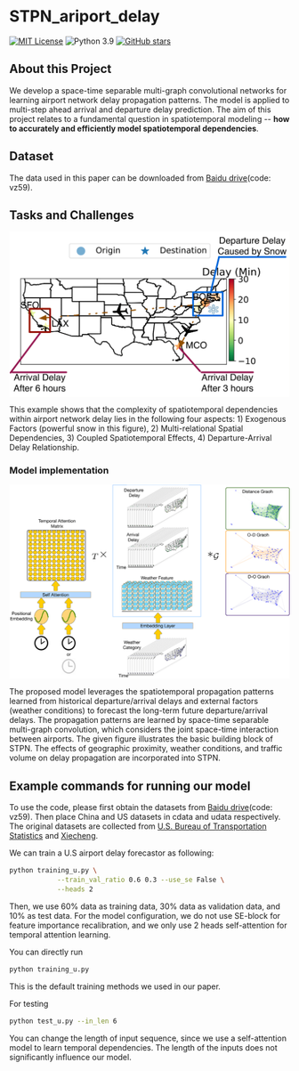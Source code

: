 # STPN_ariport_delay

[![MIT License](https://img.shields.io/badge/license-MIT-green.svg)](https://opensource.org/licenses/MIT)
![Python 3.9](https://img.shields.io/badge/Python-3.9-blue.svg)
[![GitHub stars](https://img.shields.io/github/stars/Kaimaoge/STPN.svg?logo=github&label=Stars&logoColor=white)](https://github.com/Kaimaoge/STPN)

About this Project
--------------
We develop a space-time separable multi-graph convolutional networks for learning airport network delay propagation patterns. The model is applied to multi-step ahead arrival and departure delay prediction. The aim of this project relates to a fundamental question in spatiotemporal modeling -- **how to accurately and efficiently model spatiotemporal dependencies**.

Dataset
--------------
The data used in this paper can be downloaded from [Baidu drive](https://pan.baidu.com/s/13siqq4ffpxhvootkJKvgbw)(code: vz59). 

Tasks and Challenges
--------------

<p align="center">
<img align="middle" src="https://github.com/Kaimaoge/STPN/blob/main/image/delay_propagation.png" width="600" />
</p>

This example shows that the complexity of spatiotemporal dependencies within airport network delay lies in the following four aspects: 1) Exogenous Factors (powerful snow in this figure), 2) Multi-relational Spatial Dependencies, 3) Coupled Spatiotemporal Effects, 4) Departure-Arrival Delay Relationship.


### Model implementation

<p align="center">
<img align="middle" src="https://github.com/Kaimaoge/STPN/blob/main/image/framework.png" width="700" />
</p>

The proposed model leverages the spatiotemporal propagation patterns learned from historical departure/arrival delays and external factors (weather conditions) to forecast the long-term future departure/arrival delays. The propagation patterns are learned by space-time separable multi-graph convolution, which considers the joint space-time interaction between airports. The given figure illustrates the basic building block of STPN. The effects of geographic proximity, weather conditions, and traffic volume on delay propagation are incorporated into STPN.

Example commands for running our model
--------------

To use the code, please first obtain the datasets from [Baidu drive](https://pan.baidu.com/s/13siqq4ffpxhvootkJKvgbw)(code: vz59). Then place China and US datasets in cdata and udata respectively. The original datasets are collected from [U.S. Bureau of Transportation Statistics](https://www.transtats.bts.gov) and [Xiecheng](https://pan.baidu.com/s/1dEPyMGh#list/path=\%2F).

We can train a U.S airport delay forecastor as following:

```bash
python training_u.py \
			--train_val_ratio 0.6 0.3 --use_se False \
			--heads 2
```
Then, we use 60% data as training data, 30% data as validation data, and 10% as test data. For the model configuration, we do not use SE-block for feature importance recalibration, and we only use 2 heads self-attention for temporal attention learning.

You can directly run 
```bash
python training_u.py
```
This is the default training methods we used in our paper.

For testing
```bash
python test_u.py --in_len 6
```
You can change the length of input sequence, since we use a self-attention model to learn temporal dependencies. The length of the inputs does not significantly influence our model.
